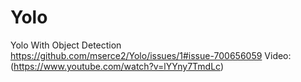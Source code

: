 # Yolo
Yolo With Object Detection
https://github.com/mserce2/Yolo/issues/1#issue-700656059
Video: (https://www.youtube.com/watch?v=lYYny7TmdLc)
